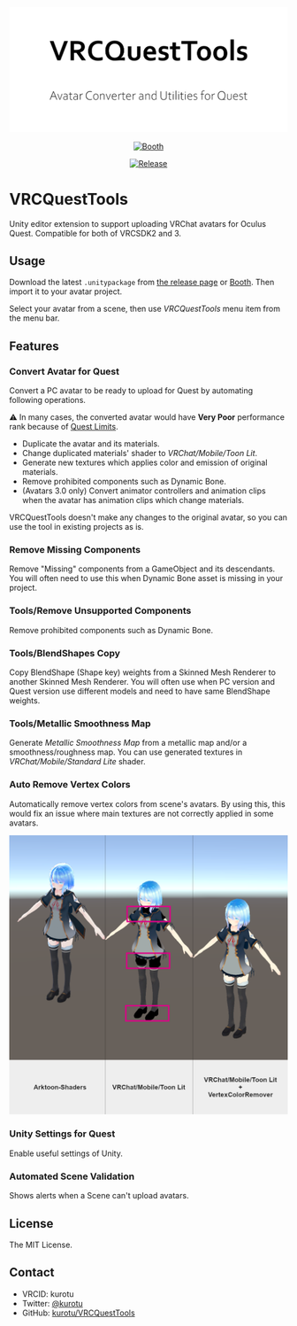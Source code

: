 <p align="center">
  <img alt="VRCQuestTools" src=".images/VRCQuestTools.png" width="670px">
</p>

<p align="center">
  <a href="https://kurotu.booth.pm/items/2436054">
    <img alt="Booth" src="https://asset.booth.pm/static-images/banner/200x40_01.png">
  </a>
</p>

<p align="center">
  <a href="https://github.com/kurotu/VRCQuestTools/releases/latest">
    <img alt="Release" src="https://img.shields.io/github/v/release/kurotu/VRCQuestTools">
  </a>
</p>

# VRCQuestTools
Unity editor extension to support uploading VRChat avatars for Oculus Quest. Compatible for both of VRCSDK2 and 3.

## Usage

Download the latest `.unitypackage` from [the release page](https://github.com/kurotu/VRCQuestTools/releases/latest) or [Booth](https://kurotu.booth.pm/items/2436054). Then import it to your avatar project.

Select your avatar from a scene, then use *VRCQuestTools* menu item from the menu bar.

## Features

### Convert Avatar for Quest

Convert a PC avatar to be ready to upload for Quest by automating following operations.

⚠ In many cases, the converted avatar would have **Very Poor** performance rank because of [Quest Limits](https://docs.vrchat.com/docs/avatar-performance-ranking-system#quest-limits).

- Duplicate the avatar and its materials.
- Change duplicated materials' shader to *VRChat/Mobile/Toon Lit*.
- Generate new textures which applies color and emission of original materials.
- Remove prohibited components such as Dynamic Bone.
- (Avatars 3.0 only) Convert animator controllers and animation clips when the avatar has animation clips which change materials.

VRCQuestTools doesn't make any changes to the original avatar, so you can use the tool in existing projects as is.

### Remove Missing Components

Remove "Missing" components from a GameObject and its descendants.
You will often need to use this when Dynamic Bone asset is missing in your project.

### Tools/Remove Unsupported Components

Remove prohibited components such as Dynamic Bone.

### Tools/BlendShapes Copy

Copy BlendShape (Shape key) weights from a Skinned Mesh Renderer to another Skinned Mesh Renderer.
You will often use when PC version and Quest version use different models and need to have same BlendShape weights.

### Tools/Metallic Smoothness Map

Generate *Metallic Smoothness Map* from a metallic map and/or a smoothness/roughness map.
You can use generated textures in *VRChat/Mobile/Standard Lite* shader.

### Auto Remove Vertex Colors

Automatically remove vertex colors from scene's avatars. By using this, this would fix an issue where main textures are not correctly applied in some avatars.

![VertexColorRemover](.images/VertexColorRemover.png)

### Unity Settings for Quest

Enable useful settings of Unity.

### Automated Scene Validation

Shows alerts when a Scene can't upload avatars.

## License

The MIT License.

## Contact

- VRCID: kurotu
- Twitter: [@kurotu](https://twitter.com/kurotu)
- GitHub: [kurotu/VRCQuestTools](https://github.com/kurotu/VRCQuestTools)
